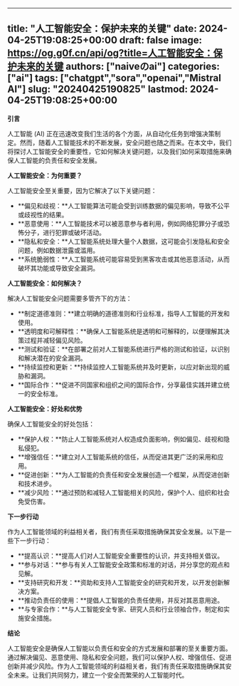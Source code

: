 
---
title: "人工智能安全：保护未来的关键"
date: 2024-04-25T19:08:25+00:00
draft: false
image: https://og.g0f.cn/api/og?title=人工智能安全：保护未来的关键
authors: ["naiveのai"]
categories: ["ai"]
tags: ["chatgpt","sora","openai","Mistral AI"]
slug: "20240425190825"
lastmod: 2024-04-25T19:08:25+00:00
---
**引言**

人工智能 (AI) 正在迅速改变我们生活的各个方面，从自动化任务到增强决策制定。然而，随着人工智能技术的不断发展，安全问题也随之而来。在本文中，我们将探讨人工智能安全的重要性，它如何解决关键问题，以及我们如何采取措施来确保人工智能的负责任和安全发展。

**人工智能安全：为何重要？**

人工智能安全至关重要，因为它解决了以下关键问题：

* **偏见和歧视：**人工智能算法可能会受到训练数据的偏见影响，导致不公平或歧视性的结果。
* **恶意使用：**人工智能技术可以被恶意参与者利用，例如网络犯罪分子或恐怖分子，进行犯罪或破坏活动。
* **隐私和安全：**人工智能系统处理大量个人数据，这可能会引发隐私和安全问题，例如数据泄露或滥用。
* **系统脆弱性：**人工智能系统可能容易受到黑客攻击或其他恶意活动，从而破坏其功能或导致安全漏洞。

**人工智能安全：如何解决？**

解决人工智能安全问题需要多管齐下的方法：

* **制定道德准则：**建立明确的道德准则和行业标准，指导人工智能的开发和使用。
* **透明度和可解释性：**确保人工智能系统是透明和可解释的，以便理解其决策过程并减轻偏见风险。
* **测试和验证：**在部署之前对人工智能系统进行严格的测试和验证，以识别和解决潜在的安全漏洞。
* **持续监控和更新：**持续监控人工智能系统并及时更新，以应对新出现的威胁和漏洞。
* **国际合作：**促进不同国家和组织之间的国际合作，分享最佳实践并建立统一的安全标准。

**人工智能安全：好处和优势**

确保人工智能安全的好处包括：

* **保护人权：**防止人工智能系统对人权造成负面影响，例如偏见、歧视和隐私侵犯。
* **增强信任：**建立对人工智能系统的信任，从而促进其更广泛的采用和应用。
* **促进创新：**为人工智能的负责任和安全发展创造一个框架，从而促进创新和技术进步。
* **减少风险：**通过预防和减轻人工智能相关的风险，保护个人、组织和社会免受伤害。

**下一步行动**

作为人工智能领域的利益相关者，我们有责任采取措施确保其安全发展。以下是一些下一步行动：

* **提高认识：**提高人们对人工智能安全重要性的认识，并支持相关倡议。
* **参与对话：**参与有关人工智能安全政策和标准的对话，并分享您的观点和见解。
* **支持研究和开发：**资助和支持人工智能安全的研究和开发，以开发创新解决方案。
* **推动负责任的使用：**提倡人工智能的负责任使用，并反对其恶意用途。
* **与专家合作：**与人工智能安全专家、研究人员和行业领袖合作，制定和实施安全措施。

**结论**

人工智能安全是确保人工智能以负责任和安全的方式发展和部署的至关重要方面。通过解决偏见、恶意使用、隐私和安全问题，我们可以保护人权、增强信任、促进创新并减少风险。作为人工智能领域的利益相关者，我们有责任采取措施确保其安全未来。让我们共同努力，建立一个安全而繁荣的人工智能时代。